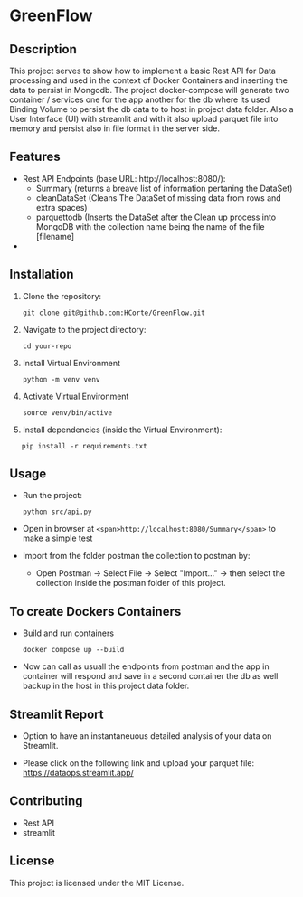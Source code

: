 # GreenFlow

## Description

This project serves to show how to implement a basic Rest API for Data processing and used in the context of Docker Containers and inserting the data to persist in Mongodb.
The project docker-compose will generate two container / services one for the app another for the db where its used Binding Volume to persist the db data to to host in project data folder. Also a User Interface (UI) with streamlit and with it also upload parquet file into memory and persist also in file format in the server side.

## Features

* Rest API Endpoints (base URL: http://localhost:8080/):
  * Summary (returns a breave list of information pertaning the DataSet)
  * cleanDataSet (Cleans The DataSet of missing data from rows and extra spaces)
  * parquettodb (Inserts the DataSet after the Clean up process into MongoDB with the collection name being the name of the file [filename]
* 

## Installation

1. Clone the repository:

   ```
   git clone git@github.com:HCorte/GreenFlow.git
   ```
2. Navigate to the project directory:

   ```
   cd your-repo
   ```
3. Install Virtual Environment

   ```
   python -m venv venv
   ```
4. Activate Virtual Environment

   ```
   source venv/bin/active
   ```
5. Install dependencies (inside the Virtual Environment):

```
   pip install -r requirements.txt
```

## Usage

* Run the project:

  ```
  python src/api.py
  ```
* Open in browser at `<span>http://localhost:8080/Summary</span>` to make a simple test
* Import from the folder postman the collection to postman by:

  * Open Postman -> Select File -> Select "Import..." -> then select the collection inside the postman folder of this project.

## To create Dockers Containers

* Build and run containers
  ```
  docker compose up --build
  ```
* Now can call as usuall the endpoints from postman and the app in container will respond and save in a second container the db as well backup in the host in this project data folder.

## Streamlit Report

* Option to have an instantaneuous detailed analysis of your data on Streamlit. 

* Please click on the following link and upload your parquet file: https://dataops.streamlit.app/

## Contributing

* Rest API
* streamlit

## License

This project is licensed under the MIT License.
